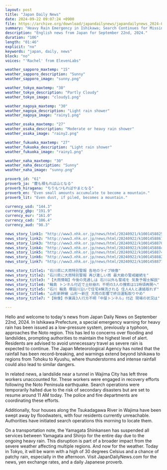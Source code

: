 ```yaml
---
layout: post
title: "Japan Daily News"
date: 2024-09-22 09:07:24 +0900
file: https://archive.org/download/japandailynews/japandailynews_2024-09-22.mp3
summary: "Heavy Rain Emergency in Ishikawa; Search Continues for Missing Workers, & more…"
description: "English news from Japan for September 22nd, 2024."
duration: "106"
length: "01:46"
explicit: "no"
keywords: "japan, daily, news"
block: "no"
voices: "'Rachel' from ElevenLabs"

weather_sapporo_maxtemp: "15"
weather_sapporo_description: "Sunny"
weather_sapporo_image: "sunny.png"

weather_tokyo_maxtemp: "30"
weather_tokyo_description: "Partly Cloudy"
weather_tokyo_image: "cloudy1.png"

weather_nagoya_maxtemp: "30"
weather_nagoya_description: "Light rain shower"
weather_nagoya_image: "rainy1.png"

weather_osaka_maxtemp: "27"
weather_osaka_description: "Moderate or heavy rain shower"
weather_osaka_image: "rainy2.png"

weather_fukuoka_maxtemp: "27"
weather_fukuoka_description: "Light rain shower"
weather_fukuoka_image: "rainy1.png"

weather_naha_maxtemp: "30"
weather_naha_description: "Sunny"
weather_naha_image: "sunny.png"

proverb_id: "61"
proverb_ja: "塵も積もれば山となる"
proverb_hiragana: "ちりもつもればやまとなる"
proverb_en: "Even small amounts accumulate to become a mountain."
proverb_lit: "Even dust, if piled, becomes a mountain."

currency_usd: "144.3"
currency_gbp: "191.9"
currency_eur: "161.0"
currency_cad: "106.4"
currency_aud: "98.3"

news_story_link1: "http://www3.nhk.or.jp/news/html/20240921/k10014588251000.html"
news_story_link2: "http://www3.nhk.or.jp/news/html/20240922/k10014588671000.html"
news_story_link3: "http://www3.nhk.or.jp/news/html/20240922/k10014588701000.html"
news_story_link4: "http://www3.nhk.or.jp/news/html/20240922/k10014588841000.html"
news_story_link5: "http://www3.nhk.or.jp/news/html/20240922/k10014588741000.html"
news_story_link6: "http://www3.nhk.or.jp/news/html/20240922/k10014588821000.html"
news_story_link7: "http://www3.nhk.or.jp/news/html/20240922/k10014588771000.html"

news_story_title1: "石川県に大雨特別警報 各地のライブ映像"
news_story_title2: "石川県に大雨特別警報 再び激しい雨 最大級の警戒継続を"
news_story_title3: "【大雨情報】今後の見通しは 石川以外も警戒を 気象予報士解説"
news_story_title4: "輪島 トンネル付近で土砂崩れ 不明の3人の捜索は11時頃再開へ"
news_story_title5: "石川 輪島 塚田川沿いで住宅4棟流される 住人4人と連絡取れず"
news_story_title6: "山形新幹線 山形～新庄 大雨の影響で終日運転取りやめ"
news_story_title7: "【映像】作業員3人行方不明「中屋トンネル」付近 現場の状況は"

---
```


Hello and welcome to today's news from Japan Daily News on September 22nd, 2024. In Ishikawa Prefecture, a special emergency warning for heavy rain has been issued as a low-pressure system, previously a typhoon, approaches the Noto region. This has led to concerns over flooding and landslides, prompting authorities to maintain the highest level of alert. Residents are advised to avoid unnecessary travel as severe rain is expected to continue. The Japan Meteorological Agency has noted that the rainfall has been record-breaking, and warnings extend beyond Ishikawa to regions from Tohoku to Kyushu, where thunderstorms and intense rainfall could also lead to similar dangers.

In related news, a landslide near a tunnel in Wajima City has left three workers unaccounted for. These workers were engaged in recovery efforts following the Noto Peninsula earthquake. Search operations were temporarily halted due to the risk of secondary disasters but are set to resume around 11 AM today. The police and fire departments are coordinating these efforts.

Additionally, four houses along the Tsukadagawa River in Wajima have been swept away by floodwaters, with four residents currently unreachable. Authorities have initiated search operations this morning to locate them.

On a transportation note, the Yamagata Shinkansen has suspended all services between Yamagata and Shinjo for the entire day due to the ongoing heavy rain. This disruption is part of a broader impact from the severe weather affecting multiple regions. And now for the weather. Today in Tokyo, it will be warm with a high of 30 degrees Celsius and a chance of patchy rain, especially in the afternoon.  Visit JapanDailyNews.com for the news, yen exchange rates, and a daily Japanese proverb.
